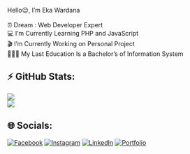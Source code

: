 Hello😉, I’m Eka Wardana<br><br>⏰ Dream : Web Developer Expert<br>💻 I’m Currently Learning PHP and JavaScript<br>
🎬 I’m Currently Working on Personal Project<br>👨🏻‍🎓 My Last Education Is a Bachelor’s of Information System

## ⚡ GitHub Stats:
![](https://github-readme-stats.vercel.app/api?username=Ekawardana&theme=shades-of-purple&hide_border=false&include_all_commits=flase&count_private=false)<br/>
![](https://github-readme-streak-stats.herokuapp.com/?user=Ekawardana&theme=shades-of-purple&hide_border=false)<br/>

## 🌐 Socials:
[![Facebook](https://img.shields.io/badge/Facebook-%231877F2.svg?logo=Facebook&logoColor=white)](https://www.facebook.com/eka.wardana.3551) 
[![Instagram](https://img.shields.io/badge/Instagram-%23E4405F.svg?logo=Instagram&logoColor=white)](https://www.instagram.com/_ekawardana/) 
[![LinkedIn](https://img.shields.io/badge/LinkedIn-%230077B5.svg?logo=linkedin&logoColor=white)](https://www.linkedin.com/in/eka-wardana-100736206/)
[![Portfolio](https://img.shields.io/badge/Portfolio-brightgreen.svg?logo=GitHub&logoColor=#F05032)](https://ekawardana.github.io/)



<!-- Proudly created with GPRM ( https://gprm.itsvg.in ) -->
